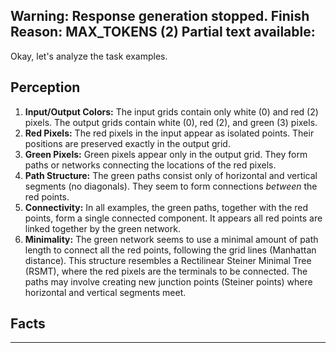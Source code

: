 Warning: Response generation stopped. Finish Reason: MAX_TOKENS (2)
Partial text available:
---
Okay, let's analyze the task examples.

## Perception

1.  **Input/Output Colors:** The input grids contain only white (0) and red (2) pixels. The output grids contain white (0), red (2), and green (3) pixels.
2.  **Red Pixels:** The red pixels in the input appear as isolated points. Their positions are preserved exactly in the output grid.
3.  **Green Pixels:** Green pixels appear only in the output grid. They form paths or networks connecting the locations of the red pixels.
4.  **Path Structure:** The green paths consist only of horizontal and vertical segments (no diagonals). They seem to form connections *between* the red points.
5.  **Connectivity:** In all examples, the green paths, together with the red points, form a single connected component. It appears all red points are linked together by the green network.
6.  **Minimality:** The green network seems to use a minimal amount of path length to connect all the red points, following the grid lines (Manhattan distance). This structure resembles a Rectilinear Steiner Minimal Tree (RSMT), where the red pixels are the terminals to be connected. The paths may involve creating new junction points (Steiner points) where horizontal and vertical segments meet.

## Facts


---
